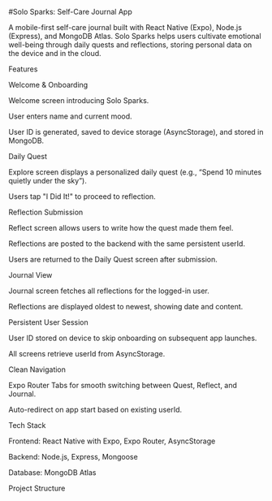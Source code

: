 #Solo Sparks: Self-Care Journal App

A mobile-first self-care journal built with React Native (Expo), Node.js (Express), and MongoDB Atlas. Solo Sparks helps users cultivate emotional well-being through daily quests and reflections, storing personal data on the device and in the cloud.

Features

Welcome & Onboarding

Welcome screen introducing Solo Sparks.

User enters name and current mood.

User ID is generated, saved to device storage (AsyncStorage), and stored in MongoDB.

Daily Quest

Explore screen displays a personalized daily quest (e.g., “Spend 10 minutes quietly under the sky”).

Users tap "I Did It!" to proceed to reflection.

Reflection Submission

Reflect screen allows users to write how the quest made them feel.

Reflections are posted to the backend with the same persistent userId.

Users are returned to the Daily Quest screen after submission.

Journal View

Journal screen fetches all reflections for the logged-in user.

Reflections are displayed oldest to newest, showing date and content.

Persistent User Session

User ID stored on device to skip onboarding on subsequent app launches.

All screens retrieve userId from AsyncStorage.

Clean Navigation

Expo Router Tabs for smooth switching between Quest, Reflect, and Journal.

Auto-redirect on app start based on existing userId.

Tech Stack

Frontend: React Native with Expo, Expo Router, AsyncStorage

Backend: Node.js, Express, Mongoose

Database: MongoDB Atlas

Project Structure
